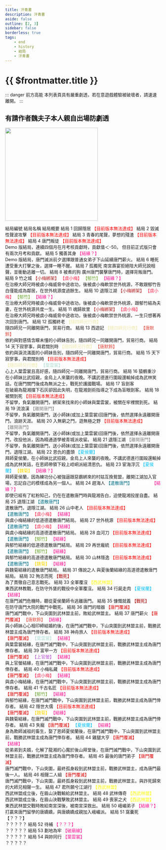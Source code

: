 ```yaml
---
title: 汗青書
description: 汗青書
aside: false
outline: [2, 3]
sidebar: false
borderless: true
tags:
    - end
    - history
    - 結局
    - 汗青書
---
```


# {{ $frontmatter.title }}

::: danger 前方高能
本列表頁具有嚴重劇透，若在意遊戲體驗被破壞者，請速速離開。
:::

## 有請作者魏夫子本人親自出場防劇透

<img height="300" width="300" src="/images/characters/girl_7/special.webp">

<BTable :stickyHeader=true searchMode="or"
    :tags="[
    { text: '【唐默鈴】'},
    { text: '【葉雲裳】' },
    { text: '【虞小梅】' },
    { text: '【上官螢】'},
    { text: '【夏侯蘭】' },
    { text: '【郁竹】' },
    { text: '【魏菊】' },
    { text: '【龍湘】' },
    { text: '【結緣】' },
    { text: '【結緣？】' },
    { text: '【小梅綁架】' },
    { text: '【隨四師兄行商】' },
    { text: '【離開唐門】' },
    { text: '【戰死】' },
    { text: '【遣散唐門】' },
    { text: '【唐門覆滅】' },
    { text: '【西武林盟】' }
    ]">

<tr>
<td>  
 結局編號  
 </td>
<td :unsortable=true>
結局名稱  
 </td>
<td :unsortable=true>  
 結局概要
</td>
</tr>
<tr>
<td id="汗青書-No.1">
<!-- 結局編號 -->
結局 1
</td>
<td style="color: #a83232;">
<!-- 結局名稱 -->
回歸隱居
</td>
<td>
<!-- 結局概要 -->
<span style="color: red;">【目前版本無法達成】</span>
</td>
</tr>
<tr>
<td id="汗青書-No.2">
<!-- 結局編號 -->
結局 2
</td>
<td style="color: #a83232;">
<!-- 結局名稱 -->
毀滅性聲波攻擊
</td>
<td>
<!-- 結局概要 -->
<span style="color: red;">【目前版本無法達成】</span>
</td>
</tr>
<tr>
<td id="汗青書-No.3">
<!-- 結局編號 -->
結局 3
</td>
<td style="color: #a83232;">
<!-- 結局名稱 -->
青春的尾聲，夢想的殘渣
</td>
<td>
<!-- 結局概要 -->
<span style="color: red;">【目前版本無法達成】</span>
</td>
</tr>
<tr>
<td id="汗青書-No.4">
<!-- 結局編號 -->
結局 4
</td>
<td style="color: #a83232;">
<!-- 結局名稱 -->
唐門叛徒
</td>
<td>
<!-- 結局概要 -->
<span style="color: red;">【目前版本無法達成】</span><br>
Demo 版結局，連續四個月在月考核貢獻時，貢獻值＜-50。
但目前正式版只會有兩次月考和貢獻。
</td>
</tr>
<tr>
<td id="汗青書-No.5">
<!-- 結局編號 -->
結局 5
</td>
<td style="color: #a83232;">
<!-- 結局名稱 -->
<EndIcon no="5">獨善其身</EndIcon>
</td>
<td>
<!-- 結局概要 -->
<span style="color: #FF1493;">【結緣？】</span><br>
Demo 版結局，唐門滅派前夕選擇跟普通女弟子下山延續唐門薪火。
</td>
</tr>
<tr>
<td id="汗青書-No.6">
<!-- 結局編號 -->
結局 6
</td>
<td style="color: #a83232;">
<!-- 結局名稱 -->
<EndIcon no="6">睡死</EndIcon>
</td>
<td>
<!-- 結局概要 -->
遭受重大打擊之後，選擇一睡不醒。
</td>
</tr>
<tr>
<td id="汗青書-No.7">
<!-- 結局編號 -->
結局 7
</td>
<td style="color: #a83232;">
<!-- 結局名稱 -->
<EndIcon no="7">孤獨死</EndIcon>
</td>
<td>
<!-- 結局概要 -->
南宮壽宴拒絕陪大師兄說相聲，並衝動逃離一切。
</td>
</tr>
<tr>
<td id="汗青書-No.8">
<!-- 結局編號 -->
結局 8
</td>
<td style="color: #a83232;">
<!-- 結局名稱 -->
<EndIcon no="8">被煮的狗</EndIcon>
</td>
<td>
<!-- 結局概要 -->
廣州唐門襲擊唐門時，選擇背叛唐門。
</td>
</tr>
<tr>
<td id="汗青書-No.9">
<!-- 結局編號 -->
結局 9
</td>
<td style="color: #a83232;">
<!-- 結局名稱 -->
<EndIcon no="9">竹之城</EndIcon>
</td>
<td>
<!-- 結局概要 -->
<span style="color: #B22222;">【小梅綁架】</span>
<span style="color: #FF2D51;">【虞小梅】</span>
<span style="color: #70AA39;">【郁竹】</span>
<span style="color: #FF1493;">【結緣？】</span><br>
在治療大師兄時被虞小梅威脅中途收功，後被虞小梅軟禁世外桃源，不敢跟郁竹告白僅能成為鄰居，在世外桃源度過餘生。
</td>
</tr>
<tr>
<td id="汗青書-No.10">
<!-- 結局編號 -->
結局 10
</td>
<td style="color: #a83232;">
<!-- 結局名稱 -->
<EndIcon no="10">退隱江湖</EndIcon>
</td>
<td>
<!-- 結局概要 -->
<span style="color: #B22222;">【小梅綁架】</span>
<span style="color: #FF2D51;">【虞小梅】</span>
<span style="color: #70AA39;">【郁竹】</span>
<span style="color: #FF1493;">【結緣？】</span><br>
在治療大師兄時被虞小梅威脅中途收功，後被虞小梅軟禁世外桃源，跟郁竹結為夫妻，在世外桃源共度一生。
</td>
</tr>
<tr>
<td id="汗青書-No.11">
<!-- 結局編號 -->
結局 11
</td>
<td style="color: #a83232;">
<!-- 結局名稱 -->
<EndIcon no="11">魂歸故里</EndIcon>
</td>
<td>
<!-- 結局概要 -->
<span style="color: #B22222;">【小梅綁架】</span>
<span style="color: #FF2D51;">【虞小梅】</span><br>
在治療大師兄時被虞小梅威脅中途收功，後被虞小梅軟禁世外桃源，一生只想著再次回到唐門。
</td>
</tr>
<tr>
<td id="汗青書-No.12">
<!-- 結局編號 -->
結局 12
</td>
<td style="color: #a83232;">
<!-- 結局名稱 -->
<EndIcon no="12">孤獨終老</EndIcon>
</td>
<td>
<!-- 結局概要 -->
<span style="color: #EEE8AA;">【隨四師兄行商】</span><br>
隨四師兄一同離開唐門，貿易行商。
</td>
</tr>
<tr>
<td id="汗青書-No.13">
<!-- 結局編號 -->
結局 13
</td>
<td style="color: #a83232;">
<!-- 結局名稱 -->
<EndIcon no="13">西遊記</EndIcon>
</td>
<td>
<!-- 結局概要 -->
<span style="color: #EEE8AA;">【隨四師兄行商】</span>
<span style="color: #E34234;">【唐默鈴】</span><br>
依約與對感情含矇未懂的小師妹告別，隨四師兄一同離開唐門，貿易行商。
</td>
</tr>
<tr>
<td id="汗青書-No.14">
<!-- 結局編號 -->
結局 14
</td>
<td style="color: #a83232;">
<!-- 結局名稱 -->
<EndIcon no="14">天下寂寥事，與君闊別時</EndIcon>
</td>
<td>
<!-- 結局概要 -->
<span style="color: #EEE8AA;">【隨四師兄行商】</span>
<span style="color: #E34234;">【唐默鈴】</span><br>
依約與淚流滿面的小師妹告別，隨四師兄一同離開唐門，貿易行商。
</td>
</tr>
<tr>
<td id="汗青書-No.15">
<!-- 結局編號 -->
結局 15
</td>
<td style="color: #a83232;">
<!-- 結局名稱 -->
天下寂寥事，與君闊別時
</td>
<td>
<!-- 結局概要 -->
<span style="color: red;">【目前版本無法達成】</span><br>
<span style="color: #EEE8AA;">【隨四師兄行商】</span>
<span style="color: #B0DCD5;">【葉雲裳】</span><br>
心上人葉雲裳且高好感，隨四師兄一同離開唐門，貿易行商。
</td>
</tr>
<tr>
<td id="汗青書-No.16">
<!-- 結局編號 -->
結局 16
</td>
<td style="color: #a83232;">
<!-- 結局名稱 -->
<EndIcon no="16">猿鶴重沙</EndIcon>
</td>
<td>
<!-- 結局概要 -->
在小師妹比武招親，金烏上人來襲的夜晚。不講武德進行圍毆還輸掉成為武林笑話，在唐門關門後成為無派之士，戰死於護國戰場。
</td>
</tr>
<tr>
<td id="汗青書-No.17">
<!-- 結局編號 -->
結局 17
</td>
<td style="color: #a83232;">
<!-- 結局名稱 -->
<EndIcon no="17">盲劍客</EndIcon>
</td>
<td>
<!-- 結局概要 -->
<span style="color: White;">【龍湘】</span><br>
在破廟為龍湘擋下石灰卻因此失明，在龍湘劍術指導之下成為盲眼劍客。
</td>
</tr>
<tr>
<td id="汗青書-No.18">
<!-- 結局編號 -->
結局 18
</td>
<td style="color: #a83232;">
<!-- 結局名稱 -->
被關到死
</td>
<td>
<!-- 結局概要 -->
<span style="color: red;">【目前版本無法達成】</span><br>
不留學，負氣離開唐門，綁架來找來的小師妹與葉雲裳，被關在牢裡關到死。
</td>
</tr>
<tr>
<td id="汗青書-No.19">
<!-- 結局編號 -->
結局 19
</td>
<td style="color: #a83232;">
<!-- 結局名稱 -->
<EndIcon no="19">流浪漢</EndIcon>
</td>
<td>
<!-- 結局概要 -->
<span style="color: Gray;">【離開唐門】</span><br>
不留學，負氣離開唐門，送小師妹(或加上葉雲裳)回唐門後，依然選擇永遠離開唐門，浪跡天涯。
</td>
</tr>
<tr>
<td id="汗青書-No.20">
<!-- 結局編號 -->
結局 20
</td>
<td style="color: #a83232;">
<!-- 結局名稱 -->
入無窮之門，遊無極之野
</td>
<td>
<!-- 結局概要 -->
<span style="color: red;">【目前版本無法達成】</span><br>
<span style="color: Gray;">【離開唐門】</span><br>
不留學，負氣離開唐門，送小師妹(或加上葉雲裳)回唐門後，依然選擇永遠離開唐門，改投他派，因為精通道學被青城派收留。
</td>
</tr>
<tr>
<td id="汗青書-No.21">
<!-- 結局編號 -->
結局 21
</td>
<td style="color: #a83232;">
<!-- 結局名稱 -->
<EndIcon no="21">退隱江湖</EndIcon>
</td>
<td>
<!-- 結局概要 -->
<span style="color: Gray;">【離開唐門】</span><br>
不留學，負氣離開唐門，送小師妹(或加上葉雲裳)回唐門後，依然選擇永遠離開唐門，退隱江湖。
</td>
</tr>
<tr>
<td id="汗青書-No.22">
<!-- 結局編號 -->
結局 22
</td>
<td style="color: #a83232;">
<!-- 結局名稱 -->
<EndIcon no="22">恩仇的盡頭</EndIcon>
</td>
<td>
<!-- 結局概要 -->
<span style="color: #00BFFF;">【夏侯蘭】</span><br>
拜師夏侯蘭，在小師妹比武招親，金烏上人來襲的夜晚。不講武德進行圍毆還輸掉成為武林笑話，在恩師帶領下殺上崆峒派結清恩仇。
</td>
</tr>
<tr>
<td id="汗青書-No.23">
<!-- 結局編號 -->
結局 23
</td>
<td style="color: #a83232;">
<!-- 結局名稱 -->
<EndIcon no="23">宦海浮沉</EndIcon>
</td>
<td>
<!-- 結局概要 -->
<span style="color: #00BFFF;">【夏侯蘭】</span>
<span style="color: Gold;">【魏菊】</span>
<span style="color: #FF1493;">【結緣？】</span><br>
拜師夏侯蘭，因為練功分心被強逼跟惡霸綁來的村姑互換鴛盟，離開江湖加入官場，忘記自己的模樣成為另一個人。
</td>
</tr>
<tr>
<td id="汗青書-No.24">
<!-- 結局編號 -->
結局 24
</td>
<td style="color: #a83232;">
<!-- 結局名稱 -->
<EndIcon no="24">趕海人</EndIcon>
</td>
<td>
<!-- 結局概要 -->
<span style="color: #006F86;">【遣散唐門】</span>
<span style="color: White;">【龍湘】</span>
<span style="color: #FF1493;">【結緣？】</span><br>
即使已經有了紅粉知己，仍在在遣散唐門時與龍湘告白，迫使龍湘投崖自盡。
</td>
</tr>
<tr>
<td id="汗青書-No.25">
<!-- 結局編號 -->
結局 25
</td>
<td style="color: #a83232;">
<!-- 結局名稱 -->
<EndIcon no="25">退隱江湖</EndIcon>
</td>
<td>
<!-- 結局概要 -->
<span style="color: #006F86;">【遣散唐門】</span><br>
遣散唐門，退隱江湖。
</td>
</tr>
<tr>
<td id="汗青書-No.26">
<!-- 結局編號 -->
結局 26
</td>
<td style="color: #a83232;">
<!-- 結局名稱 -->
山中老人
</td>
<td>
<!-- 結局概要 -->
<span style="color: red;">【目前版本無法達成】</span><br>
<span style="color: #006F86;">【遣散唐門】</span>
<span style="color: #FF2D51;">【虞小梅】</span>
<span style="color: #FF1493;">【結緣】</span><br>
與虞小梅結緣的低道德遣散唐門結局。
</td>
</tr>
<tr>
<td id="汗青書-No.27">
<!-- 結局編號 -->
結局 27
</td>
<td style="color: #a83232;">
<!-- 結局名稱 -->
世外桃源
</td>
<td>
<!-- 結局概要 -->
<span style="color: red;">【目前版本無法達成】</span><br>
<span style="color: #006F86;">【遣散唐門】</span>
<span style="color: #FF2D51;">【虞小梅】</span>
<span style="color: #FF1493;">【結緣】</span><br>
與虞小梅結緣的高道德遣散唐門結局。
</td>
</tr>
<tr>
<td id="汗青書-No.28">
<!-- 結局編號 -->
結局 28
</td>
<td style="color: #a83232;">
<!-- 結局名稱 -->
血河刀
</td>
<td>
<!-- 結局概要 -->
<span style="color: red;">【目前版本無法達成】</span><br>
<span style="color: #006F86;">【遣散唐門】</span>
<span style="color: #70AA39;">【郁竹】</span>
<span style="color: #FF1493;">【結緣】</span><br>
與郁竹結緣的低道德遣散唐門結局。
</td>
</tr>
<tr>
<td id="汗青書-No.29">
<!-- 結局編號 -->
結局 29
</td>
<td style="color: #a83232;">
<!-- 結局名稱 -->
再世龐統
</td>
<td>
<!-- 結局概要 -->
<span style="color: red;">【目前版本無法達成】</span><br>
<span style="color: #006F86;">【遣散唐門】</span>
<span style="color: #70AA39;">【郁竹】</span>
<span style="color: #FF1493;">【結緣】</span><br>
與郁竹結緣的高道德遣散唐門結局。
</td>
</tr>
<tr>
<td id="汗青書-No.30">
<!-- 結局編號 -->
結局 30
</td>
<td style="color: #a83232;">
<!-- 結局名稱 -->
山林隱逸
</td>
<td>
<!-- 結局概要 -->
<span style="color: red;">【目前版本無法達成】</span><br>
<span style="color: #006F86;">【遣散唐門】</span>
<span style="color: Gold;">【魏菊】</span>
<span style="color: #FF1493;">【結緣】</span><br>
與魏菊結緣的遣散唐門結局。
</td>
</tr>
<tr>
<td id="汗青書-No.31">
<!-- 結局編號 -->
結局 31
</td>
<td style="color: #a83232;">
<!-- 結局名稱 -->
<EndIcon no="31">傳說之人</EndIcon>
</td>
<td>
<!-- 結局概要 -->
與夏後蘭結緣的高道德遣散唐門結局。
</td>
</tr>
<tr>
<td id="汗青書-No.32">
<!-- 結局編號 -->
結局 32
</td>
<td style="color: #a83232;">
<!-- 結局名稱 -->  
 <EndIcon no="32">殉志而死</EndIcon>
</td>
<td>
<!-- 結局概要 -->
<span style="color: #AA0000;">【戰死】</span><br>
為了貫徹自己意志戰死。
</td>
</tr>
<tr>
<td id="汗青書-No.33">
<!-- 結局編號 -->
結局 33
</td>
<td style="color: #a83232;">
<!-- 結局名稱 -->
<EndIcon no="33">全軍覆沒</EndIcon>
</td>
<td>
<!-- 結局概要 -->
<span style="color: Yellow;">【西武林盟】</span><br>
東西武林教戰，在防守外堡的戰役中全軍覆沒。
</td>
</tr>
<tr>
<td id="汗青書-No.34">
<!-- 結局編號 -->
結局 34
</td>
<td style="color: #a83232;">
<!-- 結局名稱 -->
<EndIcon no="34">行屍走肉</EndIcon>
</td>
<td>
<!-- 結局概要 -->
<span style="color: #00BFFF;">【夏侯蘭】</span>
<span style="color: #FF1493;">【結緣】</span><br>
在唐門滅門危機時，聽從夏侯蘭師令逃離唐門。
</td>
</tr>
<tr>
<td id="汗青書-No.35">
<!-- 結局編號 -->
結局 35
</td>
<td style="color: #a83232;">
<!-- 結局名稱 -->
<EndIcon no="35">慷慨就義</EndIcon>
</td>
<td>
<!-- 結局概要 -->
<span style="color: #AA0000;">【戰死】</span><br>
在防守唐門大院的戰鬥中戰死。
</td>
</tr>
<tr>
<td id="汗青書-No.36">
<!-- 結局編號 -->
結局 36
</td>
<td style="color: #a83232;">
<!-- 結局名稱 -->
<EndIcon no="36">唐門的暗器</EndIcon>
</td>
<td>
<!-- 結局概要 -->
<span style="color: #DC0000;">【唐門覆滅】</span><br>
唐門滅門戰中，下山突圍到武林盟主前，敗給武林盟主。
</td>
</tr>
<tr>
<td id="汗青書-No.37">
<!-- 結局編號 -->
結局 37
</td>
<td style="color: #a83232;">
<!-- 結局名稱 -->
<EndIcon no="37">唐門薪火</EndIcon>
</td>
<td>
<!-- 結局概要 -->
<span style="color: #DC0000;">【唐門覆滅】</span>
<span style="color: #E34234;">【唐默鈴】</span>
<span style="color: #FF1493;">【結緣】</span><br>
與小師妹心心相印締結婚約後，在唐門滅門戰中，下山突圍到武林盟主前，戰勝武林盟主成為唐門倖存者。
</td>
</tr>
<tr>
<td id="汗青書-No.38">
<!-- 結局編號 -->
結局 38
</td>
<td style="color: #a83232;">
<!-- 結局名稱 -->
神舟旅人
</td>
<td>
<!-- 結局概要 -->
<span style="color: red;">【目前版本無法達成】</span><br>
<span style="color: #DC0000;">【唐門覆滅】</span>
<span style="color: #B0DCD5;">【葉雲裳】</span>
<span style="color: #FF1493;">【結緣】</span><br>
與葉雲裳結緣，在唐門滅門戰中，下山突圍到武林盟主前，戰勝武林盟主成為唐門倖存者。
</td>
</tr>
<tr>
<td id="汗青書-No.39">
<!-- 結局編號 -->
結局 39
</td>
<td style="color: #a83232;">
<!-- 結局名稱 -->
富甲一方
</td>
<td>
<!-- 結局概要 -->
<span style="color: red;">【目前版本無法達成】</span><br>
<span style="color: #DC0000;">【唐門覆滅】</span>
<span style="color: MediumOrchid;">【上官螢】</span>
<span style="color: #FF1493;">【結緣】</span><br>
與上官螢結緣，在唐門滅門戰中，下山突圍到武林盟主前，戰勝武林盟主成為唐門倖存者。
</td>
</tr>
<tr>
<td id="汗青書-No.40">
<!-- 結局編號 -->
結局 40
</td>
<td style="color: #a83232;">
<!-- 結局名稱 -->
小梅私藏
</td>
<td>
<!-- 結局概要 -->
<span style="color: red;">【目前版本無法達成】</span><br>
<span style="color: #DC0000;">【唐門覆滅】</span>
<span style="color: #FF2D51;">【虞小梅】</span>
<span style="color: #FF1493;">【結緣】</span><br>
與虞小梅結緣，在唐門滅門戰中，下山突圍到武林盟主前，戰勝武林盟主成為唐門倖存者。
</td>
</tr>
<tr>
<td id="汗青書-No.41">
<!-- 結局編號 -->
結局 41
</td>
<td style="color: #a83232;">
<!-- 結局名稱 -->
千古名匠
</td>
<td>
<!-- 結局概要 -->
<span style="color: red;">【目前版本無法達成】</span><br>
<span style="color: #DC0000;">【唐門覆滅】</span>
<span style="color: #70AA39;">【郁竹】</span>
<span style="color: #FF1493;">【結緣】</span><br>
與郁竹結緣，在唐門滅門戰中，下山突圍到武林盟主前，戰勝武林盟主成為唐門倖存者。
</td>
</tr>
<tr>
<td id="汗青書-No.42">
<!-- 結局編號 -->
結局 42
</td>
<td style="color: #a83232;">
<!-- 結局名稱 -->
隱世大儒
</td>
<td>
<!-- 結局概要 -->
<span style="color: red;">【目前版本無法達成】</span><br>
<span style="color: #DC0000;">【唐門覆滅】</span>
<span style="color: Gold;">【魏菊】</span>
<span style="color: #FF1493;">【結緣】</span><br>
與魏菊結緣，在唐門滅門戰中，下山突圍到武林盟主前，戰勝武林盟主成為唐門倖存者。
</td>
</tr>
<tr>
<td id="汗青書-No.43">
<!-- 結局編號 -->
結局 43
</td>
<td style="color: #a83232;">
<!-- 結局名稱 -->
<EndIcon no="43">失寵</EndIcon>
</td>
<td>
<!-- 結局概要 -->
<span style="color: #DC0000;">【唐門覆滅】</span>
<span style="color: #00BFFF;">【夏侯蘭】</span>
<span style="color: #FF1493;">【結緣】</span><br>
身為欺師滅祖的畜生，娶了恩師夏侯蘭後，在唐門滅門戰中，下山突圍到武林盟主前，戰勝武林盟主成為唐門倖存者。
</td>
</tr>
<tr>
<td id="汗青書-No.44">
<!-- 結局編號 -->
結局 44
</td>
<td style="color: #a83232;">
<!-- 結局名稱 -->
<EndIcon no="44">雞腿大亨</EndIcon>
</td>
<td>
<!-- 結局概要 -->
<span style="color: #DC0000;">【唐門覆滅】</span>
<span style="color: White;">【龍湘】</span>
<span style="color: #FF1493;">【結緣】</span><br>
從弟弟到夫婿，化解了龍湘的心魔於後山拜堂後，在唐門滅門戰中，下山突圍到武林盟主前，戰勝武林盟主成為唐門倖存者。
</td>
</tr>
<tr>
<td id="汗青書-No.45">
<!-- 結局編號 -->
結局 45
</td>
<td style="color: #a83232;">
<!-- 結局名稱 -->
<EndIcon no="45">最後的唐門弟子</EndIcon>
</td>
<td>
<!-- 結局概要 -->
<span style="color: #DC0000;">【唐門覆滅】</span><br>
唐門滅門戰中，下山突圍，最終孤身殺到武林盟主前，戰勝武林盟主，成為唐門最後一人。
</td>
</tr>
<tr>
<td id="汗青書-No.46">
<!-- 結局編號 -->
結局 46
</td>
<td style="color: #a83232;">
<!-- 結局名稱 -->
<EndIcon no="46">相聲二人組</EndIcon>
</td>
<td>
<!-- 結局概要 -->
<span style="color: #DC0000;">【唐門覆滅】</span><br>
唐門滅門戰中，下山突圍，最終孤身殺到武林盟主前，戰勝武林盟主。與詐死歸來的大師兄相聲一生。
</td>
</tr>
<tr>
<td id="汗青書-No.47">
<!-- 結局編號 -->
結局 47
</td>
<td style="color: #a83232;">
<!-- 結局名稱 -->
<EndIcon no="47">君所願兮江湖行</EndIcon>
</td>
<td>
<!-- 結局概要 -->
<span style="color: Yellow;">【西武林盟】</span><br>
西武林盟成立後，在眉山決戰輸給武林盟主。
</td>
</tr>
<tr>
<td id="汗青書-No.48">
<!-- 結局編號 -->
結局 48
</td>
<td style="color: #a83232;">
<!-- 結局名稱 -->
<EndIcon no="48">武林傳奇</EndIcon>
</td>
<td>
<!-- 結局概要 -->
<span style="color: Yellow;">【西武林盟】</span><br>
西武林盟成立後，在眉山決戰擊敗武林盟主。
</td>
</tr>
<tr>
<td id="汗青書-No.49">
<!-- 結局編號 -->
結局 49
</td>
<td style="color: #a83232;">
<!-- 結局名稱 -->
<EndIcon no="49">喪家之犬</EndIcon>
</td>
<td>
<!-- 結局概要 -->
<span style="color: Yellow;">【西武林盟】</span><br>
東西武林盟交戰時敗給南宮深後，被南宮深救出。
</td>
</tr>
<tr>
<td id="汗青書-No.50">
<!-- 結局編號 -->
結局 50
</td>
<td style="color: #a83232;">
<!-- 結局名稱 -->
<EndIcon no="50">峨嵋弟子</EndIcon>
</td>
<td>
<!-- 結局概要 -->
<span style="color: #FF1493;">【結緣？】</span><br>
打贏來唐門留學的唐嬌嬌，與唐嬌嬌成親加入峨嵋派。
</td>
</tr>
<tr>
<td id="汗青書-No.51">
<!-- 結局編號 -->
結局 51
</td>
<td>
<!-- 結局名稱 -->
<EndIcon no="51">窩囊死</EndIcon>
</td>
<td>
<!-- 結局概要 -->
【？？？】<br>
？？？？？
</td>
</tr>
<tr>
<td id="汗青書-No.52">
<!-- 結局編號 -->
結局 52
</td>
<td>
<!-- 結局名稱 -->
<EndIcon no="52">待補</EndIcon>
</td>
<td>
<!-- 結局概要 -->
<span style="color: #FF1493;">【？？？】</span><br>
？？？？？
</td>
</tr>
<tr>
<td id="汗青書-No.53">
<!-- 結局編號 -->
結局 53
</td>
<td>
<!-- 結局名稱 -->
<EndIcon no="53">劃地為牢</EndIcon>
</td>
<td>
<!-- 結局概要 -->
<span style="color: #FF1493;">【破廟線】</span><br>
？？？？？
</td>
</tr>
<tr>
<td id="汗青書-No.54">
<!-- 結局編號 -->
結局 54
</td>
<td>
<!-- 結局名稱 -->
<EndIcon no="54">與妳同行</EndIcon>
</td>
<td>
<!-- 結局概要 -->
<span style="color: #FF1493;">【葉雲裳】</span><br>
？？？？？
</td>
</tr>
</BTable>
